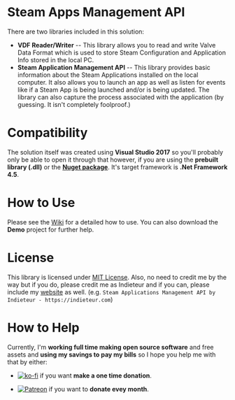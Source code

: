 # Steam Apps Management API
There are two libraries included in this solution:
* **VDF Reader/Writer** -- This library allows you to read and write Valve Data Format which is used to store Steam Configuration and Application Info stored in the local PC.
* **Steam Application Management API** -- This library provides basic information about the Steam Applications installed on the local computer. It also allows you to launch an app as well as listen for events like if a Steam App is being launched and/or is being updated. The library can also capture the process associated with the application (by guessing. It isn't completely foolproof.)

# Compatibility
The solution itself was created using **Visual Studio 2017** so you'll probably only be able to open it through that however, if you are using the **prebuilt library (.dll)** or the [**Nuget package**](https://www.nuget.org/packages/Indieteur.SteamAppsManAndVDFAPI/1.0.3). It's target framework is **.Net Framework 4.5**.

# How to Use
Please see the [Wiki](https://github.com/Indieteur/Steam-Apps-Management-API/wiki) for a detailed how to use. You can also download the **Demo** project for further help.

# License
This library is licensed under [MIT License](https://opensource.org/licenses/MIT). Also, no need to credit me by the way but if you do, please credit me as Indieteur and if you can, please include my [website](https://indieteur.com) as well. (e.g. `Steam Applications Management API by Indieteur - https://indieteur.com`)

# How to Help
Currently, I'm **working full time making open source software** and free assets and **using my savings to pay my bills** so I hope you help me with that by either:


* [![ko-fi](https://www.ko-fi.com/img/donate_sm.png)](https://ko-fi.com/Y8Y8M5JV) if you want **make a one time donation**.

* [![Patreon](https://c5.patreon.com/external/logo/become_a_patron_button.png)](https://www.patreon.com/indieteur) if you want to **donate evey month**.
